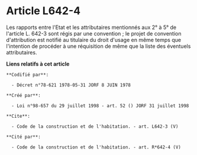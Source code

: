 # Article L642-4

Les rapports entre l'Etat et les attributaires mentionnés aux 2° à 5° de l'article L. 642-3 sont régis par une convention ;
le projet de convention d'attribution est notifié au titulaire du droit d'usage en même temps que l'intention de procéder à
une réquisition de même que la liste des éventuels attributaires.

**Liens relatifs à cet article**

	**Codifié par**:

	  - Décret n°78-621 1978-05-31 JORF 8 JUIN 1978

	**Créé par**:

	  - Loi n°98-657 du 29 juillet 1998 - art. 52 () JORF 31 juillet 1998

	**Cite**:

	  - Code de la construction et de l'habitation. - art. L642-3 (V)

	**Cité par**:

	  - Code de la construction et de l'habitation. - art. R*642-4 (V)
